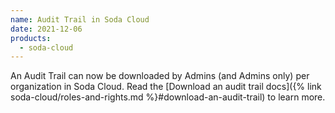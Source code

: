 ```yaml
---
name: Audit Trail in Soda Cloud
date: 2021-12-06
products:
  - soda-cloud
---
```

An Audit Trail can now be downloaded by Admins (and Admins only) per organization in Soda Cloud. 
Read the [Download an audit trail docs]({% link soda-cloud/roles-and-rights.md %}#download-an-audit-trail) to learn more.